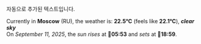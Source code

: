 
자동으로 추가된 텍스트입니다.

<!--START_SECTION:weather:moscow-->
Currently in **Moscow** (RU), the weather is: **22.5°C** (feels like **22.1°C**), ***clear sky***<br/>
On *September 11, 2025*, the *sun rises* at 🌅**05:53** and *sets* at 🌇**18:59**.
<!--END_SECTION:weather-->
